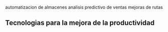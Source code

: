 automatizacion de almacenes
analisis predictivo de ventas
mejoras de rutas 

## Tecnologias para la mejora de la productividad

